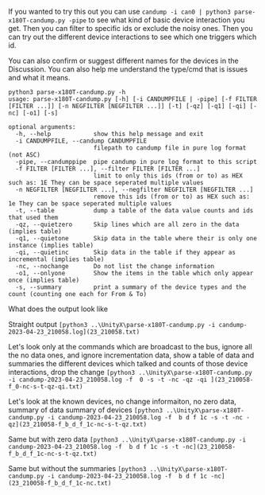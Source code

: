 If you wanted to try this out you can use `candump -i can0 | python3 parse-x180T-candump.py -pipe` to see what kind of basic device interaction you get.
Then you can filter to specific ids or exclude the noisy ones.  Then you can try out the different device interactions to see which one triggers which id.

You can also confirm or suggest different names for the devices in the Discussion.  You can also help me understand the type/cmd that is issues and what it means.


```
python3 parse-x180T-candump.py -h
usage: parse-x180T-candump.py [-h] [-i CANDUMPFILE | -pipe] [-f FILTER [FILTER ...]] [-n NEGFILTER [NEGFILTER ...]] [-t] [-qz] [-q1] [-qi] [-nc] [-o1] [-s]

optional arguments:
  -h, --help            show this help message and exit
  -i CANDUMPFILE, --candump CANDUMPFILE
                        filepath to candump file in pure log format (not ASC)
  -pipe, --candumppipe  pipe candump in pure log format to this script
  -f FILTER [FILTER ...], --filter FILTER [FILTER ...]
                        limit to only this ids (from or to) as HEX such as: 1E They can be space seperated multiple values
  -n NEGFILTER [NEGFILTER ...], --negfilter NEGFILTER [NEGFILTER ...]
                        remove this ids (from or to) as HEX such as: 1e They can be space seperated multiple values
  -t, --table           dump a table of the data value counts and ids that used them
  -qz, --quietzero      Skip lines which are all zero in the data (implies table)
  -q1, --quietone       Skip data in the table where their is only one instance (implies table)
  -qi, --quietinc       Skip data in the table if they appear as incremental (implies table)
  -nc, --nochange       Do not list the change information
  -o1, --onlyone        Show the items in the table which only appear once (implies table)
  -s, --summary         print a summary of the device types and the count (counting one each for From & To)
```
What does the output look like

Straight output
`[python3 ..\UnityX\parse-x180T-candump.py -i candump-2023-04-23_210058.log](23_210058.txt)`

Let's look only at the commands which are broadcast to the bus, ignore all the no data ones, and ignore incrementation data, show a table of data and summaries the different devices which talked and counts of those device interactions, drop the change 
`[python3 ..\UnityX\parse-x180T-candump.py -i candump-2023-04-23_210058.log -f  0 -s -t -nc -qz -qi ](23_210058-f_0-nc-s-t-qz-qi.txt)`

Let's look at the known devices, no change informaiton, no zero data, summary of data summary of devices
`[python3 ..\UnityX\parse-x180T-candump.py -i candump-2023-04-23_210058.log -f  b d f 1c -s -t -nc -qz](23_210058-f_b_d_f_1c-nc-s-t-qz.txt)`

Same but with zero data
`[python3 ..\UnityX\parse-x180T-candump.py -i candump-2023-04-23_210058.log -f  b d f 1c -s -t -nc](23_210058-f_b_d_f_1c-nc-s-t-qz.txt)`

Same but without the summaries
`[python3 ..\UnityX\parse-x180T-candump.py -i candump-2023-04-23_210058.log -f  b d f 1c -nc](23_210058-f_b_d_f_1c-nc.txt)`